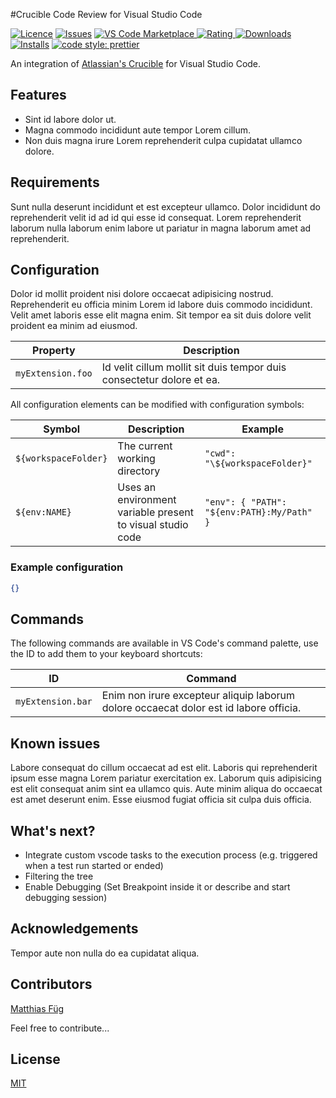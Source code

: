 #Crucible Code Review for Visual Studio Code

[![Licence](https://img.shields.io/github/license/mfueg/vscode-crucible-codereview.svg)](https://github.com/mfueg/vscode-crucible-codereview)
[![Issues](https://img.shields.io/github/issues/mfueg/vscode-crucible-codereview.svg)](https://github.com/mfueg/vscode-crucible-codereview/issues)
[![VS Code Marketplace](https://vsmarketplacebadge.apphb.com/version-short/mfueg.vscode-crucible-codereview.svg)
![Rating](https://vsmarketplacebadge.apphb.com/rating-short/mfueg.vscode-crucible-codereview.svg)
![Downloads](https://vsmarketplacebadge.apphb.com/downloads-short/mfueg.vscode-crucible-codereview.svg)
![Installs](https://vsmarketplacebadge.apphb.com/installs-short/mfueg.vscode-crucible-codereview.svg)](https://marketplace.visualstudio.com/items?itemName=mfueg.vscode-crucible-codereview)
[![code style: prettier](https://img.shields.io/badge/code_style-prettier-ff69b4.svg)](https://github.com/prettier/prettier)

An integration of [Atlassian's Crucible](https://www.atlassian.com/de/software/crucible) for Visual Studio Code.

## Features

- Sint id labore dolor ut.
- Magna commodo incididunt aute tempor Lorem cillum.
- Non duis magna irure Lorem reprehenderit culpa cupidatat ullamco dolore.

## Requirements

Sunt nulla deserunt incididunt et est excepteur ullamco. Dolor incididunt do reprehenderit velit id ad id qui esse id consequat. Lorem reprehenderit laborum nulla laborum enim labore ut pariatur in magna laborum amet ad reprehenderit.

## Configuration

Dolor id mollit proident nisi dolore occaecat adipisicing nostrud. Reprehenderit eu officia minim Lorem id labore duis commodo incididunt. Velit amet laboris esse elit magna enim. Sit tempor ea sit duis dolore velit proident ea minim ad eiusmod.

| Property          | Description                                                           |
| ----------------- | --------------------------------------------------------------------- |
| `myExtension.foo` | Id velit cillum mollit sit duis tempor duis consectetur dolore et ea. |

All configuration elements can be modified with configuration symbols:

| Symbol               | Description                                                | Example                                    |
| -------------------- | ---------------------------------------------------------- | ------------------------------------------ |
| `${workspaceFolder}` | The current working directory                              | `"cwd": "\${workspaceFolder}"`             |
| `${env:NAME}`        | Uses an environment variable present to visual studio code | `"env": { "PATH": "${env:PATH}:My/Path" }` |

### Example configuration

```json
{}
```

## Commands

The following commands are available in VS Code's command palette, use the ID to add them to your keyboard shortcuts:

| ID                | Command                                                                               |
| ----------------- | ------------------------------------------------------------------------------------- |
| `myExtension.bar` | Enim non irure excepteur aliquip laborum dolore occaecat dolor est id labore officia. |

## Known issues

Labore consequat do cillum occaecat ad est elit. Laboris qui reprehenderit ipsum esse magna Lorem pariatur exercitation ex. Laborum quis adipisicing est elit consequat anim sint ea ullamco quis. Aute minim aliqua do occaecat est amet deserunt enim. Esse eiusmod fugiat officia sit culpa duis officia.

## What's next?

- Integrate custom vscode tasks to the execution process (e.g. triggered when a test run started or ended)
- Filtering the tree
- Enable Debugging (Set Breakpoint inside it or describe and start debugging session)

## Acknowledgements

Tempor aute non nulla do ea cupidatat aliqua.

## Contributors

[Matthias Füg](https://github.com/mfueg)

Feel free to contribute...

## License

[MIT](https://github.com/mfueg/vscode-crucible-codereview/blob/master/LICENSE)
